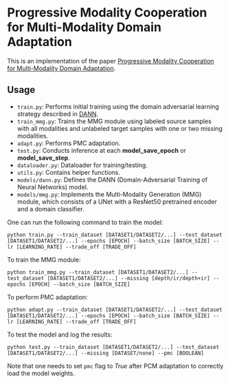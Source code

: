 # Progressive Modality Cooperation for Multi-Modality Domain Adaptation
This is an implementation of the paper [Progressive Modality Cooperation for Multi-Modality Domain Adaptation](https://ieeexplore.ieee.org/abstract/document/9334409).

## Usage
- `train.py`: Performs initial training using the domain adversarial learning strategy described in [DANN](https://arxiv.org/abs/1505.07818).
- `train_mmg.py`: Trains the MMG module using labeled source samples with all modalities and unlabeled target samples with one or two missing modalities.
- `adapt.py`: Performs PMC adaptation.
- `test.py`: Conducts inference at each **model_save_epoch** or **model_save_step**.
- `dataloader.py`: Dataloader for training/testing.
- `utils.py`: Contains helper functions.
- `models/dann.py`: Defines the DANN (Domain-Adversarial Training of Neural Networks) model.
- `models/mmg.py`: Implements the Multi-Modality Generation (MMG) module, which consists of a UNet with a ResNet50 pretrained encoder and a domain classifier.

One can run the following command to train the model:
```console
python train.py --train_dataset [DATASET1/DATASET2/...] --test_dataset [DATASET1/DATASET2/...] --epochs [EPOCH] --batch_size [BATCH_SIZE] --lr [LEARNING_RATE] --trade_off [TRADE_OFF]
```

To train the MMG module:
```console
python train_mmg.py --train_dataset [DATASET1/DATASET2/...] --test_dataset [DATASET1/DATASET2/...] --missing [depth/ir/depth+ir] --epochs [EPOCH] --batch_size [BATCH_SIZE]
```

To perform PMC adaptation:
```console
python adapt.py --train_dataset [DATASET1/DATASET2/...] --test_dataset [DATASET1/DATASET2/...] --epochs [EPOCH] --batch_size [BATCH_SIZE] --lr [LEARNING_RATE] --trade_off [TRADE_OFF]
```

To test the model and log the results:
```console
python test.py --train_dataset [DATASET1/DATASET2/...] --test_dataset [DATASET1/DATASET2/...] --missing [DATASET/none] --pmc [BOOLEAN]
```

Note that one needs to set `pmc` flag to *True* after PCM adaptation to correctly load the model weights.